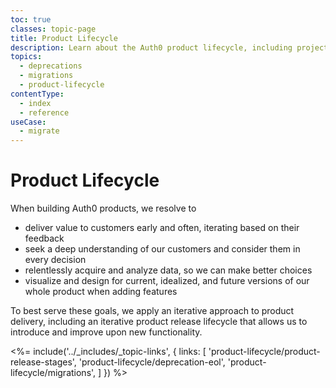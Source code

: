 ```yaml
---
toc: true
classes: topic-page
title: Product Lifecycle
description: Learn about the Auth0 product lifecycle, including project release stages, deprecations, end-of-life, and the migration process.
topics:
  - deprecations
  - migrations
  - product-lifecycle
contentType:
  - index
  - reference
useCase:
  - migrate
---
```


# Product Lifecycle

When building Auth0 products, we resolve to

* deliver value to customers early and often, iterating based on their feedback
* seek a deep understanding of our customers and consider them in every decision
* relentlessly acquire and analyze data, so we can make better choices
* visualize and design for current, idealized, and future versions of our whole product when adding features

To best serve these goals, we apply an iterative approach to product delivery, including an iterative product release lifecycle that allows us to introduce and improve upon new functionality.

<%= include('../_includes/_topic-links', { links: [
'product-lifecycle/product-release-stages',
'product-lifecycle/deprecation-eol',
'product-lifecycle/migrations',
] }) %>

